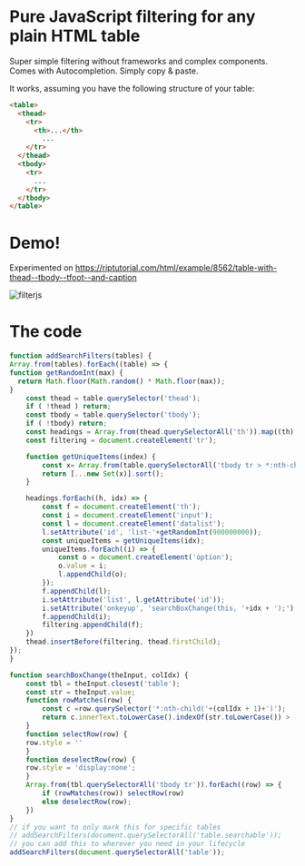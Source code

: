 # Pure JavaScript filtering for any plain HTML table

Super simple filtering without frameworks and complex components. Comes with Autocompletion. Simply copy & paste.

It works, assuming you have the following structure of your table:

```html
<table>
  <thead>
    <tr>
      <th>...</th>
	    ...
    </tr>
  </thead>
  <tbody>
    <tr>
      ...
    </tr>
  </tbody>
</table>
```


# Demo!

Experimented on https://riptutorial.com/html/example/8562/table-with-thead--tbody--tfoot--and-caption

![filterjs](https://user-images.githubusercontent.com/2464813/88112283-7324f400-cba7-11ea-9de4-b9745e5e7407.gif)

# The code
```javascript
function addSearchFilters(tables) {
Array.from(tables).forEach((table) => {
function getRandomInt(max) {
  return Math.floor(Math.random() * Math.floor(max));
}
	const thead = table.querySelector('thead');
	if ( !thead ) return;
	const tbody = table.querySelector('tbody');
	if ( !tbody) return;
	const headings = Array.from(thead.querySelectorAll('th')).map((th) => (th.innerText.trim()));
	const filtering = document.createElement('tr');

	function getUniqueItems(index) {
		const x= Array.from(table.querySelectorAll('tbody tr > *:nth-child(' + (index + 1) + ')')).map((v) => (v.innerText.trim()));
		return [...new Set(x)].sort();
	}

	headings.forEach((h, idx) => {
		const f = document.createElement('th');
		const i = document.createElement('input');
		const l = document.createElement('datalist');
		l.setAttribute('id', 'list-'+getRandomInt(900000000));
		const uniqueItems = getUniqueItems(idx);
		uniqueItems.forEach((i) => {
			const o = document.createElement('option');
			o.value = i;
			l.appendChild(o);
		});
		f.appendChild(l);
		i.setAttribute('list', l.getAttribute('id'));
		i.setAttribute('onkeyup', 'searchBoxChange(this, '+idx + ');')
		f.appendChild(i);
		filtering.appendChild(f);
	})
	thead.insertBefore(filtering, thead.firstChild);
});
}

function searchBoxChange(theInput, colIdx) {
	const tbl = theInput.closest('table');
	const str = theInput.value;
	function rowMatches(row) {
		const c =row.querySelector('*:nth-child('+(colIdx + 1)+')');
		return c.innerText.toLowerCase().indexOf(str.toLowerCase()) > -1;
	}
	function selectRow(row) {
	row.style = ''
	}
	function deselectRow(row) {
	row.style = 'display:none';
	}
	Array.from(tbl.querySelectorAll('tbody tr')).forEach((row) => {
		if (rowMatches(row)) selectRow(row)
		else deselectRow(row);
	})
}
// if you want to only mark this for specific tables
// addSearchFilters(document.querySelectorAll('table.searchable'));
// you can add this to wherever you need in your lifecycle
addSearchFilters(document.querySelectorAll('table'));
```
